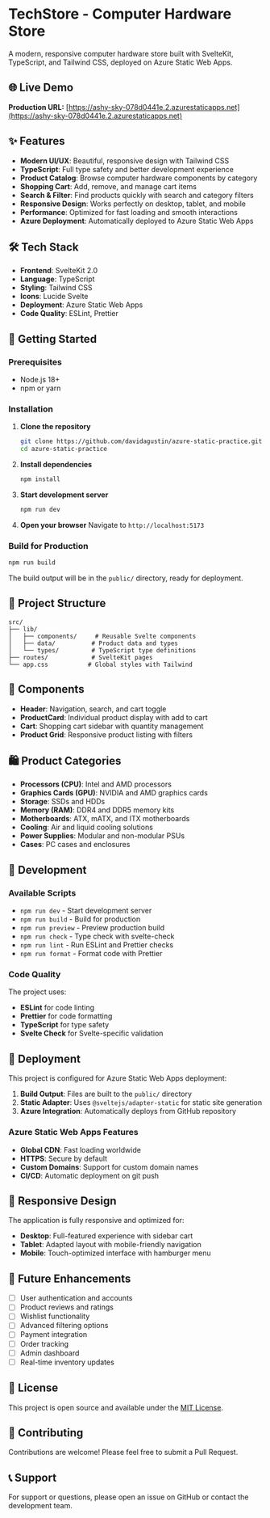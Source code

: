 # TechStore - Computer Hardware Store

A modern, responsive computer hardware store built with SvelteKit, TypeScript, and Tailwind CSS, deployed on Azure Static Web Apps.

## 🌐 Live Demo

**Production URL:** [https://ashy-sky-078d0441e.2.azurestaticapps.net](https://ashy-sky-078d0441e.2.azurestaticapps.net)

## ✨ Features

- **Modern UI/UX**: Beautiful, responsive design with Tailwind CSS
- **TypeScript**: Full type safety and better development experience
- **Product Catalog**: Browse computer hardware components by category
- **Shopping Cart**: Add, remove, and manage cart items
- **Search & Filter**: Find products quickly with search and category filters
- **Responsive Design**: Works perfectly on desktop, tablet, and mobile
- **Performance**: Optimized for fast loading and smooth interactions
- **Azure Deployment**: Automatically deployed to Azure Static Web Apps

## 🛠️ Tech Stack

- **Frontend**: SvelteKit 2.0
- **Language**: TypeScript
- **Styling**: Tailwind CSS
- **Icons**: Lucide Svelte
- **Deployment**: Azure Static Web Apps
- **Code Quality**: ESLint, Prettier

## 🚀 Getting Started

### Prerequisites

- Node.js 18+ 
- npm or yarn

### Installation

1. **Clone the repository**
   ```bash
   git clone https://github.com/davidagustin/azure-static-practice.git
   cd azure-static-practice
   ```

2. **Install dependencies**
   ```bash
   npm install
   ```

3. **Start development server**
   ```bash
   npm run dev
   ```

4. **Open your browser**
   Navigate to `http://localhost:5173`

### Build for Production

```bash
npm run build
```

The build output will be in the `public/` directory, ready for deployment.

## 📁 Project Structure

```
src/
├── lib/
│   ├── components/     # Reusable Svelte components
│   ├── data/          # Product data and types
│   └── types/         # TypeScript type definitions
├── routes/            # SvelteKit pages
└── app.css           # Global styles with Tailwind
```

## 🎨 Components

- **Header**: Navigation, search, and cart toggle
- **ProductCard**: Individual product display with add to cart
- **Cart**: Shopping cart sidebar with quantity management
- **Product Grid**: Responsive product listing with filters

## 🛍️ Product Categories

- **Processors (CPU)**: Intel and AMD processors
- **Graphics Cards (GPU)**: NVIDIA and AMD graphics cards
- **Storage**: SSDs and HDDs
- **Memory (RAM)**: DDR4 and DDR5 memory kits
- **Motherboards**: ATX, mATX, and ITX motherboards
- **Cooling**: Air and liquid cooling solutions
- **Power Supplies**: Modular and non-modular PSUs
- **Cases**: PC cases and enclosures

## 🔧 Development

### Available Scripts

- `npm run dev` - Start development server
- `npm run build` - Build for production
- `npm run preview` - Preview production build
- `npm run check` - Type check with svelte-check
- `npm run lint` - Run ESLint and Prettier checks
- `npm run format` - Format code with Prettier

### Code Quality

The project uses:
- **ESLint** for code linting
- **Prettier** for code formatting
- **TypeScript** for type safety
- **Svelte Check** for Svelte-specific validation

## 🚀 Deployment

This project is configured for Azure Static Web Apps deployment:

1. **Build Output**: Files are built to the `public/` directory
2. **Static Adapter**: Uses `@sveltejs/adapter-static` for static site generation
3. **Azure Integration**: Automatically deploys from GitHub repository

### Azure Static Web Apps Features

- **Global CDN**: Fast loading worldwide
- **HTTPS**: Secure by default
- **Custom Domains**: Support for custom domain names
- **CI/CD**: Automatic deployment on git push

## 📱 Responsive Design

The application is fully responsive and optimized for:
- **Desktop**: Full-featured experience with sidebar cart
- **Tablet**: Adapted layout with mobile-friendly navigation
- **Mobile**: Touch-optimized interface with hamburger menu

## 🎯 Future Enhancements

- [ ] User authentication and accounts
- [ ] Product reviews and ratings
- [ ] Wishlist functionality
- [ ] Advanced filtering options
- [ ] Payment integration
- [ ] Order tracking
- [ ] Admin dashboard
- [ ] Real-time inventory updates

## 📄 License

This project is open source and available under the [MIT License](LICENSE).

## 🤝 Contributing

Contributions are welcome! Please feel free to submit a Pull Request.

## 📞 Support

For support or questions, please open an issue on GitHub or contact the development team. 